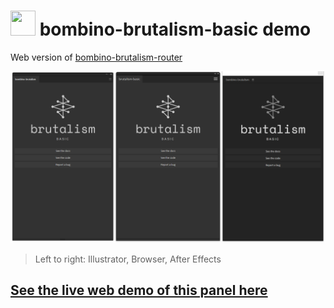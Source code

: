 # <a href="https://www.battleaxe.co/"><img src="https://avatars2.githubusercontent.com/u/60149336?s=200&v=4" width="40" height="40"/></a> bombino-brutalism-basic demo

Web version of [bombino-brutalism-router](https://github.com/Inventsable/bombino-brutalism-router)

![](./src/assets/template.png)

> Left to right: Illustrator, Browser, After Effects

## [See the live web demo of this panel here](https://xenodochial-knuth-23208d.netlify.app/#/brutalism-router)